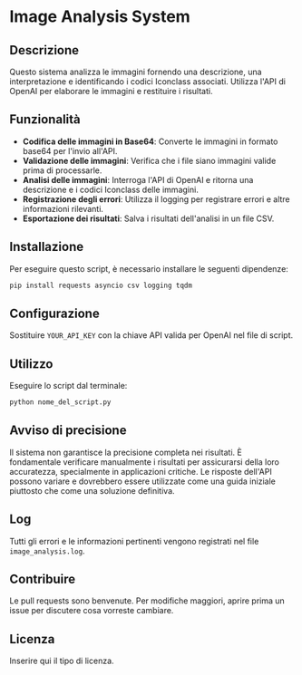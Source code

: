
# Image Analysis System

## Descrizione
Questo sistema analizza le immagini fornendo una descrizione, una interpretazione e identificando i codici Iconclass associati. Utilizza l'API di OpenAI per elaborare le immagini e restituire i risultati.

## Funzionalità
- **Codifica delle immagini in Base64**: Converte le immagini in formato base64 per l'invio all'API.
- **Validazione delle immagini**: Verifica che i file siano immagini valide prima di processarle.
- **Analisi delle immagini**: Interroga l'API di OpenAI e ritorna una descrizione e i codici Iconclass delle immagini.
- **Registrazione degli errori**: Utilizza il logging per registrare errori e altre informazioni rilevanti.
- **Esportazione dei risultati**: Salva i risultati dell'analisi in un file CSV.

## Installazione
Per eseguire questo script, è necessario installare le seguenti dipendenze:
```bash
pip install requests asyncio csv logging tqdm
```

## Configurazione
Sostituire `YOUR_API_KEY` con la chiave API valida per OpenAI nel file di script.

## Utilizzo
Eseguire lo script dal terminale:
```bash
python nome_del_script.py
```

## Avviso di precisione
Il sistema non garantisce la precisione completa nei risultati. È fondamentale verificare manualmente i risultati per assicurarsi della loro accuratezza, specialmente in applicazioni critiche. Le risposte dell'API possono variare e dovrebbero essere utilizzate come una guida iniziale piuttosto che come una soluzione definitiva.

## Log
Tutti gli errori e le informazioni pertinenti vengono registrati nel file `image_analysis.log`.

## Contribuire
Le pull requests sono benvenute. Per modifiche maggiori, aprire prima un issue per discutere cosa vorreste cambiare.

## Licenza
Inserire qui il tipo di licenza.
